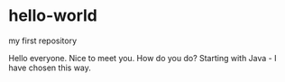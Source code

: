 # hello-world
my first repository

Hello everyone. Nice to meet you. How do you do? 
Starting with Java - I have chosen this way. 
